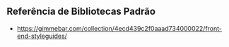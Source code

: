 ## Referência de Bibliotecas Padrão
- https://gimmebar.com/collection/4ecd439c2f0aaad734000022/front-end-styleguides/


